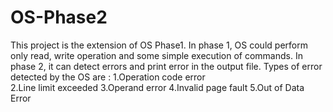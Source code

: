 # OS-Phase2
This project is the extension of OS Phase1. In phase 1, OS could perform only read, write operation and some simple execution of commands. 
In phase 2, it can detect errors and print error in the output file. 
Types of error detected by the OS are :
    1.Operation code error                            
    2.Line limit exceeded
    3.Operand error
    4.Invalid page fault
    5.Out of Data Error
